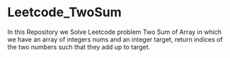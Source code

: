 # Leetcode_TwoSum
In this Repository we Solve Leetcode problem Two Sum of Array in which we have an array of integers nums and an integer target, return indices of the two numbers such that they add up to target. 
